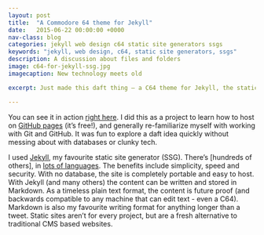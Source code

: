 ```yaml
---
layout: post
title:  "A Commodore 64 theme for Jekyll"
date:   2015-06-22 00:00:00 +0000
nav-class: blog
categories: jekyll web design c64 static site generators ssgs
keywords: "jekyll, web design, c64, static site generators, ssgs"
description: A discussion about files and folders
image: c64-for-jekyll-ssg.jpg
imagecaption: New technology meets old

excerpt: Just made this daft thing – a C64 theme for Jekyll, the static site generator from GitHub.

---
```


You can see it in action [right here]. I did this as a project to learn how to host on [GitHub pages](https://pages.github.com/) (it’s free!), and generally re-familiarize myself with working with Git and GitHub. It was fun to explore a daft idea quickly without messing about with databases or clunky tech.

I used [Jekyll], my favourite static site generator (SSG). There’s [hundreds of others], in [lots of languages]. The benefits include simplicity, speed and security. With no database, the site is completely portable and easy to host. With Jekyll (and many others) the content can be written and stored in Markdown. As a timeless plain text format, the content is future proof (and backwards compatible to any machine that can edit text - even a C64). Markdown is also my favourite writing format for anything longer than a tweet. Static sites aren’t for every project, but are a fresh alternative to traditional CMS based websites.

[right here]: http://regmtait.github.io/c64jekyll/
[GitHub pages]: https://pages.github.com/
[Jekyll]: http://jekyllrb.com/
[hundreds of them]: https://staticsitegenerators.net/
[lots of languages]: https://www.staticgen.com/